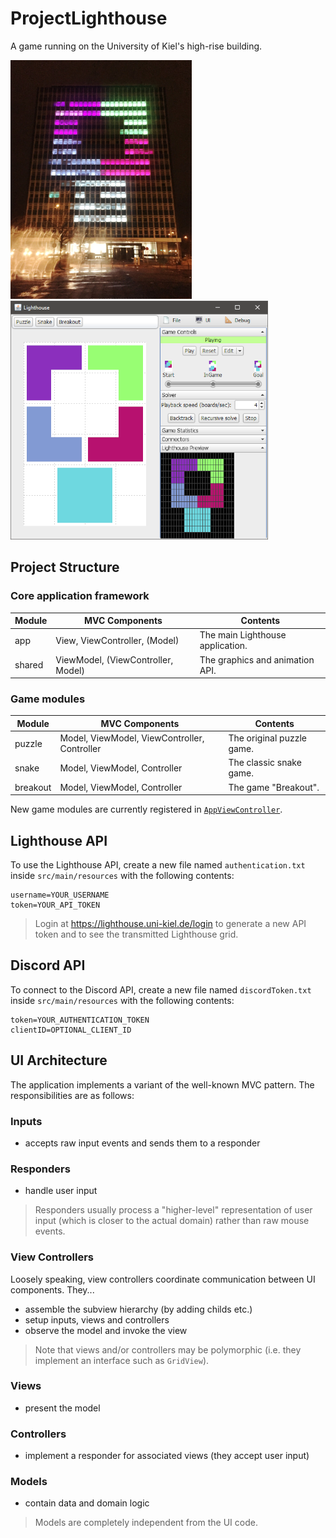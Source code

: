 # ProjectLighthouse
A game running on the University of Kiel's high-rise building.

![Photo](photo.png) ![Screenshot](screenshot.png)

## Project Structure

### Core application framework

| Module | MVC Components | Contents |
| ------ | -------------- | -------- |
| app | View, ViewController, (Model) | The main Lighthouse application. |
| shared | ViewModel, (ViewController, Model) | The graphics and animation API. |

### Game modules

| Module | MVC Components | Contents |
| ------ | -------------- | -------- |
| puzzle | Model, ViewModel, ViewController, Controller | The original puzzle game. |
| snake | Model, ViewModel, Controller | The classic snake game. |
| breakout | Model, ViewModel, Controller | The game "Breakout". |

New game modules are currently registered in [`AppViewController`](app/src/main/java/lighthouse/ui/AppViewController.java).

## Lighthouse API
To use the Lighthouse API, create a new file named `authentication.txt` inside `src/main/resources` with the following contents:

```properties
username=YOUR_USERNAME
token=YOUR_API_TOKEN
```

> Login at https://lighthouse.uni-kiel.de/login to generate a new API token and to see the transmitted Lighthouse grid.

## Discord API
To connect to the Discord API, create a new file named `discordToken.txt` inside `src/main/resources` with the following contents:

```properties
token=YOUR_AUTHENTICATION_TOKEN
clientID=OPTIONAL_CLIENT_ID
```

## UI Architecture
The application implements a variant of the well-known MVC pattern. The responsibilities are as follows:

### Inputs
* accepts raw input events and sends them to a responder

### Responders
* handle user input

> Responders usually process a "higher-level" representation of user input (which is closer to the actual domain) rather than raw mouse events.

### View Controllers
Loosely speaking, view controllers coordinate communication between UI components. They...

* assemble the subview hierarchy (by adding childs etc.)
* setup inputs, views and controllers
* observe the model and invoke the view

> Note that views and/or controllers may be polymorphic (i.e. they implement an interface such as `GridView`).

### Views
* present the model

### Controllers
* implement a responder for associated views (they accept user input)

### Models
* contain data and domain logic

> Models are completely independent from the UI code.
